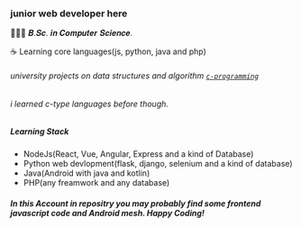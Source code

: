 ### junior web developer here
👨🏻‍💻 𝑩.𝑺𝒄. 𝒊𝒏 𝑪𝒐𝒎𝒑𝒖𝒕𝒆𝒓 𝑺𝒄𝒊𝒆𝒏𝒄𝒆.

☕ Learning core languages(js, python, java and php) 
###### university projects on data structures and algorithm [`c-programming`](https://github.com/cssdipakgiri/c-programming)
###### i learned c-type languages before though.

##### Learning Stack
  - NodeJs(React, Vue, Angular, Express and a kind of Database)
  - Python web devlopment(flask, django, selenium and a kind of database)
  - Java(Android with java and kotlin)
  - PHP(any freamwork and any database)

##### In this Account in repositry you may probably find some frontend javascript code and Android mesh. Happy Coding!
